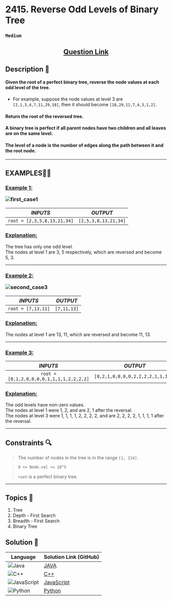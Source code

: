 # 2415. Reverse Odd Levels of Binary Tree

### `Medium`


<h2 align="center">
<a href="https://leetcode.com/problems/reverse-odd-levels-of-binary-tree/description/?envType=daily-question&envId=2024-12-20"><strong>Question Link</strong></a>
</h2>



## Description 📑

#### Given the root of a perfect binary tree, reverse the node values at each odd level of the tree.

- For example, suppose the node values at level 3 are `[2,1,3,4,7,11,29,18]`, then it should become `[18,29,11,7,4,3,1,2]`.

#### Return the root of the reversed tree.

#### A binary tree is perfect if all parent nodes have two children and all leaves are on the same level.

#### The level of a node is the number of edges along the path between it and the root node.

---

## **EXAMPLES**💫✨ </br>

<h3>

<ins>**Example 1**:</ins> </br>

![first_case1](https://github.com/user-attachments/assets/324d553a-35bb-408a-854e-4a07f724c269)


| _INPUTS_ | _OUTPUT_ |
| :-----------: | :-----------: |
| `root = [2,3,5,8,13,21,34]` | `[2,5,3,8,13,21,34]` |

</h3>

<h3>
<ins>Explanation:</ins>
</h3>

The tree has only one odd level. <br>
The nodes at level 1 are 3, 5 respectively, which are reversed and become 5, 3.

____
<h3>

<ins>**Example 2**:</ins> </br>

![second_case3](https://github.com/user-attachments/assets/bf1f7696-53ee-457b-9545-62022a6b7e65)


| _INPUTS_ | _OUTPUT_ |
| :-----------: | :-----------: |
| `root = [7,13,11]` | `[7,11,13]` |

</h3>

<h3>
<ins>Explanation:</ins>
</h3>

The nodes at level 1 are 13, 11, which are reversed and become 11, 13.

___

<h3>

<ins>**Example 3**:</ins> </br>

| _INPUTS_ | _OUTPUT_ |
| :-----------: | :-----------: |
| `root = [0,1,2,0,0,0,0,1,1,1,1,2,2,2,2]` | `[0,2,1,0,0,0,0,2,2,2,2,1,1,1,1]` |

</h3>

<h3>
<ins>Explanation:</ins>
</h3>

The odd levels have non-zero values. <br>
The nodes at level 1 were 1, 2, and are 2, 1 after the reversal. <br>
The nodes at level 3 were 1, 1, 1, 1, 2, 2, 2, 2, and are 2, 2, 2, 2, 1, 1, 1, 1 after the reversal.

___

## Constraints 🔍

> The number of nodes in the tree is in the range `[1, 214].`</br>

> `0 <= Node.val <= 10^5` <br>

> `root` is a perfect binary tree.

___

## Topics 📝

1. Tree
2. Depth - First Search
3. Breadth - First Search
4. Binary Tree


## Solution 📃


|  Language   |  Solution Link (GitHub) |
| ------------- | ------------- |
|  ![Java](https://img.shields.io/badge/java-%23ED8B00.svg?style=flat&logo=openjdk&logoColor=white)  | [JAVA](https://github.com/Purnima47/Leetcode-Solutions/blob/main/%F0%9F%9F%A1%20Medium/2415%20-%20Reverse%20Odd%20Levels%20of%20Binary%20Tree/_2415ReverseOddLevelsOfBinaryTree.java) |
|  ![C++](https://img.shields.io/badge/c++-%2300599C.svg?style=plastic&logo=c%2B%2B&logoColor=white)  | [C++](https://github.com/Purnima47/Leetcode-Solutions/blob/main/%F0%9F%9F%A1%20Medium/2415%20-%20Reverse%20Odd%20Levels%20of%20Binary%20Tree/_2415ReverseOddLevelsOfBinaryTree.cpp)  |
|  ![JavaScript](https://img.shields.io/badge/javascript-%23323330.svg?style=flat&logo=javascript&logoColor=%23F7DF1E)  | [JavaScript](https://github.com/Purnima47/Leetcode-Solutions/blob/main/%F0%9F%9F%A1%20Medium/2415%20-%20Reverse%20Odd%20Levels%20of%20Binary%20Tree/_2415ReverseOddLevelsOfBinaryTree.js) |
|![Python](https://img.shields.io/badge/python-3670A0?style=plastic&logo=python&logoColor=ffdd54)| [Python](https://github.com/Purnima47/Leetcode-Solutions/blob/main/%F0%9F%9F%A1%20Medium/2415%20-%20Reverse%20Odd%20Levels%20of%20Binary%20Tree/_2415ReverseOddLevelsOfBinaryTree.py) |